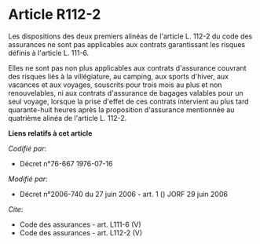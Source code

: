 # Article R112-2

Les dispositions des deux premiers alinéas de l'article L. 112-2 du code des assurances ne sont pas applicables aux contrats
garantissant les risques définis à l'article L. 111-6. 

Elles ne sont pas non plus applicables aux contrats d'assurance couvrant des risques liés à la villégiature, au camping, aux
sports d'hiver, aux vacances et aux voyages, souscrits pour trois mois au plus et non renouvelables, ni aux contrats
d'assurance de bagages valables pour un seul voyage, lorsque la prise d'effet de ces contrats intervient au plus tard
quarante-huit heures après la proposition d'assurance mentionnée au quatrième alinéa de l'article L. 112-2.

**Liens relatifs à cet article**

_Codifié par_:

  - Décret n°76-667 1976-07-16

_Modifié par_:

  - Décret n°2006-740 du 27 juin 2006 - art. 1 () JORF 29 juin 2006

_Cite_:

  - Code des assurances - art. L111-6 (V)
  - Code des assurances - art. L112-2 (V)
